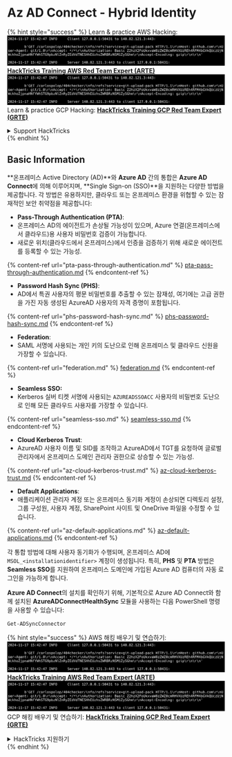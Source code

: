 # Az AD Connect - Hybrid Identity

{% hint style="success" %}
Learn & practice AWS Hacking:<img src="../../../../.gitbook/assets/image (1).png" alt="" data-size="line">[**HackTricks Training AWS Red Team Expert (ARTE)**](https://training.hacktricks.xyz/courses/arte)<img src="../../../../.gitbook/assets/image (1).png" alt="" data-size="line">\
Learn & practice GCP Hacking: <img src="../../../../.gitbook/assets/image (2).png" alt="" data-size="line">[**HackTricks Training GCP Red Team Expert (GRTE)**<img src="../../../../.gitbook/assets/image (2).png" alt="" data-size="line">](https://training.hacktricks.xyz/courses/grte)

<details>

<summary>Support HackTricks</summary>

* Check the [**subscription plans**](https://github.com/sponsors/carlospolop)!
* **Join the** 💬 [**Discord group**](https://discord.gg/hRep4RUj7f) or the [**telegram group**](https://t.me/peass) or **follow** us on **Twitter** 🐦 [**@hacktricks\_live**](https://twitter.com/hacktricks\_live)**.**
* **Share hacking tricks by submitting PRs to the** [**HackTricks**](https://github.com/carlospolop/hacktricks) and [**HackTricks Cloud**](https://github.com/carlospolop/hacktricks-cloud) github repos.

</details>
{% endhint %}

## Basic Information

**온프레미스 Active Directory (AD)**와 **Azure AD** 간의 통합은 **Azure AD Connect**에 의해 이루어지며, **Single Sign-on (SSO)**을 지원하는 다양한 방법을 제공합니다. 각 방법은 유용하지만, 클라우드 또는 온프레미스 환경을 위협할 수 있는 잠재적인 보안 취약점을 제공합니다:

* **Pass-Through Authentication (PTA)**:
* 온프레미스 AD의 에이전트가 손상될 가능성이 있으며, Azure 연결(온프레미스에서 클라우드)용 사용자 비밀번호 검증이 가능합니다.
* 새로운 위치(클라우드에서 온프레미스)에서 인증을 검증하기 위해 새로운 에이전트를 등록할 수 있는 가능성.

{% content-ref url="pta-pass-through-authentication.md" %}
[pta-pass-through-authentication.md](pta-pass-through-authentication.md)
{% endcontent-ref %}

* **Password Hash Sync (PHS)**:
* AD에서 특권 사용자의 평문 비밀번호를 추출할 수 있는 잠재성, 여기에는 고급 권한을 가진 자동 생성된 AzureAD 사용자의 자격 증명이 포함됩니다.

{% content-ref url="phs-password-hash-sync.md" %}
[phs-password-hash-sync.md](phs-password-hash-sync.md)
{% endcontent-ref %}

* **Federation**:
* SAML 서명에 사용되는 개인 키의 도난으로 인해 온프레미스 및 클라우드 신원을 가장할 수 있습니다.

{% content-ref url="federation.md" %}
[federation.md](federation.md)
{% endcontent-ref %}

* **Seamless SSO:**
* Kerberos 실버 티켓 서명에 사용되는 `AZUREADSSOACC` 사용자의 비밀번호 도난으로 인해 모든 클라우드 사용자를 가장할 수 있습니다.

{% content-ref url="seamless-sso.md" %}
[seamless-sso.md](seamless-sso.md)
{% endcontent-ref %}

* **Cloud Kerberos Trust**:
* AzureAD 사용자 이름 및 SID를 조작하고 AzureAD에서 TGT를 요청하여 글로벌 관리자에서 온프레미스 도메인 관리자 권한으로 상승할 수 있는 가능성.

{% content-ref url="az-cloud-kerberos-trust.md" %}
[az-cloud-kerberos-trust.md](az-cloud-kerberos-trust.md)
{% endcontent-ref %}

* **Default Applications**:
* 애플리케이션 관리자 계정 또는 온프레미스 동기화 계정이 손상되면 디렉토리 설정, 그룹 구성원, 사용자 계정, SharePoint 사이트 및 OneDrive 파일을 수정할 수 있습니다.

{% content-ref url="az-default-applications.md" %}
[az-default-applications.md](az-default-applications.md)
{% endcontent-ref %}

각 통합 방법에 대해 사용자 동기화가 수행되며, 온프레미스 AD에 `MSOL_<installationidentifier>` 계정이 생성됩니다. 특히, **PHS** 및 **PTA** 방법은 **Seamless SSO**를 지원하여 온프레미스 도메인에 가입된 Azure AD 컴퓨터의 자동 로그인을 가능하게 합니다.

**Azure AD Connect**의 설치를 확인하기 위해, 기본적으로 Azure AD Connect와 함께 설치된 **AzureADConnectHealthSync** 모듈을 사용하는 다음 PowerShell 명령을 사용할 수 있습니다:
```powershell
Get-ADSyncConnector
```
{% hint style="success" %}
AWS 해킹 배우기 및 연습하기:<img src="../../../../.gitbook/assets/image (1).png" alt="" data-size="line">[**HackTricks Training AWS Red Team Expert (ARTE)**](https://training.hacktricks.xyz/courses/arte)<img src="../../../../.gitbook/assets/image (1).png" alt="" data-size="line">\
GCP 해킹 배우기 및 연습하기: <img src="../../../../.gitbook/assets/image (2).png" alt="" data-size="line">[**HackTricks Training GCP Red Team Expert (GRTE)**<img src="../../../../.gitbook/assets/image (2).png" alt="" data-size="line">](https://training.hacktricks.xyz/courses/grte)

<details>

<summary>HackTricks 지원하기</summary>

* [**구독 계획**](https://github.com/sponsors/carlospolop) 확인하기!
* **💬 [**디스코드 그룹**](https://discord.gg/hRep4RUj7f) 또는 [**텔레그램 그룹**](https://t.me/peass)에 참여하거나 **트위터** 🐦 [**@hacktricks\_live**](https://twitter.com/hacktricks\_live)**를 팔로우하세요.**
* **[**HackTricks**](https://github.com/carlospolop/hacktricks) 및 [**HackTricks Cloud**](https://github.com/carlospolop/hacktricks-cloud) 깃허브 리포지토리에 PR을 제출하여 해킹 트릭을 공유하세요.**

</details>
{% endhint %}
